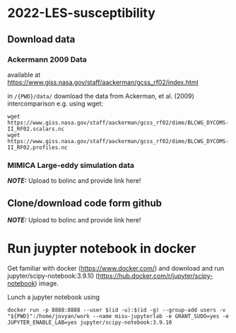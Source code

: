 # 2022-LES-susceptibility
## Download data

### Ackermann 2009 Data
available at https://www.giss.nasa.gov/staff/aackerman/gcss_rf02/index.html

in `/{PWD}/data/` download the data from Ackerman, et al. (2009) intercomparison e.g. using wget:
```
wget https://www.giss.nasa.gov/staff/aackerman/gcss_rf02/dime/BLCWG_DYCOMS-II_RF02.scalars.nc
wget https://www.giss.nasa.gov/staff/aackerman/gcss_rf02/dime/BLCWG_DYCOMS-II_RF02.profiles.nc
```

### MIMICA Large-eddy simulation data 
**_NOTE:_**  Upload to bolinc and provide link here!

## Clone/download code form github
**_NOTE:_**  Upload to bolinc and provide link here!

# Run juypter notebook in docker
Get familiar with docker (<href>https://www.docker.com/</href>) and download and run jupyter/scipy-notebook:3.9.10 (<href>https://hub.docker.com/r/jupyter/scipy-notebook</href>) image.

Lunch a jupyter notebook using

`
docker run -p 8888:8888 --user $(id -u):$(id -g) --group-add users -v  "${PWD}":/home/jovyan/work --name misu-jupyterlab -e GRANT_SUDO=yes -e JUPYTER_ENABLE_LAB=yes jupyter/scipy-notebook:3.9.10
`

